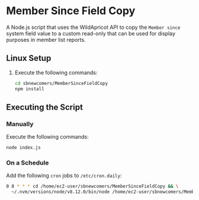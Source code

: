 # Member Since Field Copy

A Node.js script that uses the WildApricot API to copy the `Member since` system field value to a custom read-only that can be used for display purposes in member list reports.

## Linux Setup

1. Execute the following commands:

   ```bash
   cd sbnewcomers/MemberSinceFieldCopy
   npm install
   ```

## Executing the Script

### Manually

Execute the following commands:

```bash
node index.js
```

### On a Schedule

Add the following `cron` jobs to `/etc/cron.daily`:

```bash
0 8 * * * cd /home/ec2-user/sbnewcomers/MemberSinceFieldCopy && \
  ~/.nvm/versions/node/v8.12.0/bin/node /home/ec2-user/sbnewcomers/MemberSinceFieldCopy/index.js
```
